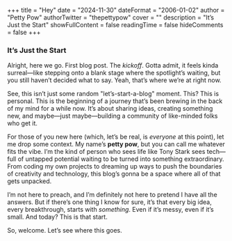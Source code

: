 +++
title = "Hey"
date = "2024-11-30"
dateFormat = "2006-01-02"
author = "Petty Pow"
authorTwitter = "thepettypow"
cover = ""
description = "It’s Just the Start"
showFullContent = false
readingTime = false
hideComments = false
+++

### It’s Just the Start

Alright, here we go. First blog post. The _kickoff_. Gotta admit, it feels kinda surreal—like stepping onto a blank stage where the spotlight’s waiting, but you still haven’t decided what to say. Yeah, that’s where we’re at right now.

See, this isn’t just some random "let’s-start-a-blog" moment. This? This is personal. This is the beginning of a journey that’s been brewing in the back of my mind for a while now. It’s about sharing ideas, creating something new, and maybe—just maybe—building a community of like-minded folks who get it.

For those of you new here (which, let’s be real, is _everyone_ at this point), let me drop some context. My name’s **petty pow**, but you can call me whatever fits the vibe. I’m the kind of person who sees life like Tony Stark sees tech—full of untapped potential waiting to be turned into something extraordinary. From coding my own projects to dreaming up ways to push the boundaries of creativity and technology, this blog’s gonna be a space where all of that gets unpacked.

I’m not here to preach, and I’m definitely not here to pretend I have all the answers. But if there’s one thing I know for sure, it’s that every big idea, every breakthrough, starts with _something_. Even if it’s messy, even if it’s small. And today? This is that start.

So, welcome. Let’s see where this goes.